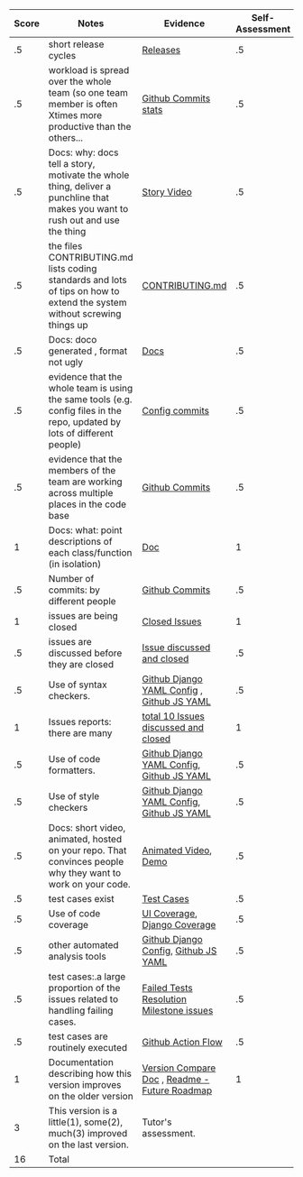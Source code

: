 |Score|Notes| Evidence|Self-Assessment|
|-|-----|---------|--------------------|
|.5| short release cycles|[Releases](https://github.com/aditya4196/SimplyClip/releases)|.5|
|.5| workload is spread over the whole team (so one team member is often Xtimes more productive than the others...|[Github Commits stats](https://github.com/aditya4196/SimplyClip/graphs/contributors)|.5|
|.5|Docs: why: docs tell a story, motivate the whole thing, deliver a punchline that makes you want to rush out and use the thing |[Story Video](https://github.com/aditya4196/SimplyClip#-punch-line)|.5|
|.5|the files CONTRIBUTING.md lists coding standards and lots of tips on how to extend the system without screwing things up  |[CONTRIBUTING.md](https://github.com/aditya4196/SimplyClip/blob/Group10DeveloperBranch/CONTRIBUTING.md)|.5|
|.5|Docs: doco generated , format not ugly  |[Docs](https://github.com/aditya4196/SimplyClip/tree/Group10DeveloperBranch/Docs/Group10V3Docs)|.5|
|.5|evidence that the whole team is using the same tools (e.g. config files in the repo, updated by lots of different people) |[Config commits](https://github.com/aditya4196/SimplyClip/commits/Group10DeveloperBranch/popup.js)|.5|
|.5|evidence that the members of the team are working across multiple places in the code base |[Github Commits](https://github.com/aditya4196/WolfTrack2.0/commits/Group10StableBranch)|.5|
|1|Docs: what: point descriptions of each class/function (in isolation)  |[Doc](https://github.com/aditya4196/SimplyClip/blob/Group10DeveloperBranch/Docs/Group10V3Docs/SimplyClip_3%20_Class_Funtion_Documentation.pdf) |1|
|.5|Number of commits: by different people  |[Github Commits](https://github.com/aditya4196/SimplyClip/commits/Group10DeveloperBranch)|.5|
|1|issues are being closed | [Closed Issues](https://github.com/aditya4196/SimplyClip/issues?q=is%3Aissue+is%3Aclosed)|1|
|.5|issues are discussed before they are closed |[Issue discussed and closed](https://github.com/aditya4196/SimplyClip/issues/12)|.5|
|.5|Use of syntax checkers. | [Github Django YAML Config](https://github.com/aditya4196/SimplyClip/blob/Group10DeveloperBranch/.github/workflows/django.yml) , [Github JS YAML](https://github.com/aditya4196/SimplyClip/blob/Group10DeveloperBranch/.github/workflows/coverage.yml)|.5|
|1|Issues reports: there are many  |[total 10 Issues discussed and closed](https://github.com/aditya4196/SimplyClip/issues?q=is%3Aissue+is%3Aclosed)|1|
|.5|Use of code formatters. |[Github Django YAML Config](https://github.com/aditya4196/SimplyClip/blob/Group10DeveloperBranch/.github/workflows/django.yml), [Github JS YAML](https://github.com/aditya4196/SimplyClip/blob/Group10DeveloperBranch/.github/workflows/coverage.yml)|.5|
|.5|Use of style checkers | [Github Django YAML Config](https://github.com/aditya4196/SimplyClip/blob/Group10DeveloperBranch/.github/workflows/django.yml), [Github JS YAML](https://github.com/aditya4196/SimplyClip/blob/Group10DeveloperBranch/.github/workflows/coverage.yml)|.5|
|.5|Docs: short video, animated, hosted on your repo. That convinces people why they want to work on your code. |[Animated Video](https://github.com/aditya4196/SimplyClip#-punch-line), [Demo](https://www.youtube.com/watch?v=ETtvNNvfhzU)|.5|
|.5|test cases exist  | [Test Cases](https://github.com/aditya4196/SimplyClip/blob/Group10DeveloperBranch/seleniumTest.js)|.5|
|.5|Use of code coverage  |[UI Coverage](https://github.com/aditya4196/SimplyClip#-testcase-coverage), [Django Coverage](https://github.com/aditya4196/SimplyClip/runs/4419102402?check_suite_focus=true)|.5|
|.5|other automated analysis tools  | [Github Django Config](https://github.com/aditya4196/SimplyClip/blob/Group10DeveloperBranch/.github/workflows/django.yml), [Github JS YAML](https://github.com/aditya4196/SimplyClip/blob/Group10DeveloperBranch/.github/workflows/coverage.yml)|.5|
|.5|test cases:.a large proportion of the issues related to handling failing cases. |[Failed Tests Resolution Milestone issues](https://github.com/aditya4196/SimplyClip/milestone/5?closed=1)|.5|
|.5|test cases are routinely executed |[Github Action Flow](https://github.com/aditya4196/SimplyClip/actions/runs/1519341351)|.5|
|1|Documentation describing how this version improves on the older version|[Version Compare Doc](https://github.com/aditya4196/SimplyClip/blob/Group10DeveloperBranch/Docs/Group10V3Docs/Simplyclip_V3_improvements_than_V2.pdf) , [Readme - Future Roadmap](https://github.com/aditya4196/SimplyClip/blob/Group10DeveloperBranch/README.md#handshake-contributors)| 1|
|3|This version is a little(1), some(2), much(3) improved on the last version.|Tutor's assessment.| 
|16| Total|
